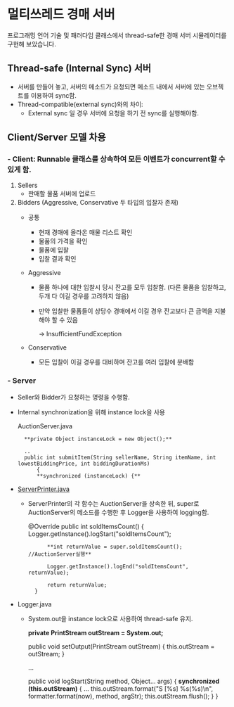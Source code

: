 # 멀티쓰레드 경매 서버

프로그래밍 언어 기술 및 패러다임 클래스에서 thread-safe한 경매 서버 시뮬레이터를 구현해 보았습니다.

## Thread-safe (Internal Sync) 서버

- 서버를 만들어 놓고, 서버의 메소드가 요청되면 메소드 내에서 서버에 있는 오브젝트를 이용하여 sync함.
- Thread-compatible(external sync)와의 차이:
    - External sync 일 경우 서버에 요청을 하기 전 sync를 실행해야함.

## Client/Server 모델 차용


### - Client: Runnable 클래스를 상속하여 모든 이벤트가 concurrent할 수 있게 함.

1. Sellers
    - 판매할 물품 서버에 업로드
2. Bidders (Aggressive, Conservative 두 타입의 입찰자 존재)
    - 공통
        - 현재 경매에 올라온 매물 리스트 확인
        - 물품의 가격을 확인
        - 물품에 입찰
        - 입찰 결과 확인
    - Aggressive
        - 물품 하나에 대한 입찰시 당시 잔고를 모두 입찰함. (다른 물품을 입찰하고, 두개 다 이길 경우를 고려하지 않음)
        - 만약 입찰한 물품들이 상당수 경매에서 이길 경우 잔고보다 큰 금액을 지불해야 할 수 있음

            → InsufficientFundException

    - Conservative
        - 모든 입찰이 이길 경우를 대비하며 잔고를 여러 입찰에 분배함

### - Server

- Seller와 Bidder가 요청하는 명령을 수행함.
- Internal synchronization을 위해 instance lock을 사용

    AuctionServer.java

        **private Object instanceLock = new Object();**
        
        ..
        public int submitItem(String sellerName, String itemName, int lowestBiddingPrice, int biddingDurationMs)
        	{
        	**synchronized (instanceLock) {**

- [ServerPrinter.java](http://serverprinter.java)
    - ServerPrinter의 각 함수는 AuctionServer을 상속한 뒤, super로 AuctionServer의 메소드를 수행한 후 Logger을 사용하여 logging함.

        @Override
            public int soldItemsCount()
            {
                Logger.getInstance().logStart("soldItemsCount");
                
                **int returnValue = super.soldItemsCount(); //AuctionServer실행**
        
                Logger.getInstance().logEnd("soldItemsCount", returnValue);
                
                return returnValue;
            }

- Logger.java
    - System.out을 instance lock으로 사용하여 thread-safe 유지.

        **private PrintStream outStream = System.out;**
            
        public void setOutput(PrintStream outStream)
        {
            this.outStream = outStream;
        }
        
        ...
        
        public void logStart(String method, Object... args)
        {
            **synchronized (this.outStream)**
            {
        			...
        			this.outStream.format("S [%s] %s(%s)\n", formatter.format(now), method, argStr);
              this.outStream.flush();
        		}
        }

